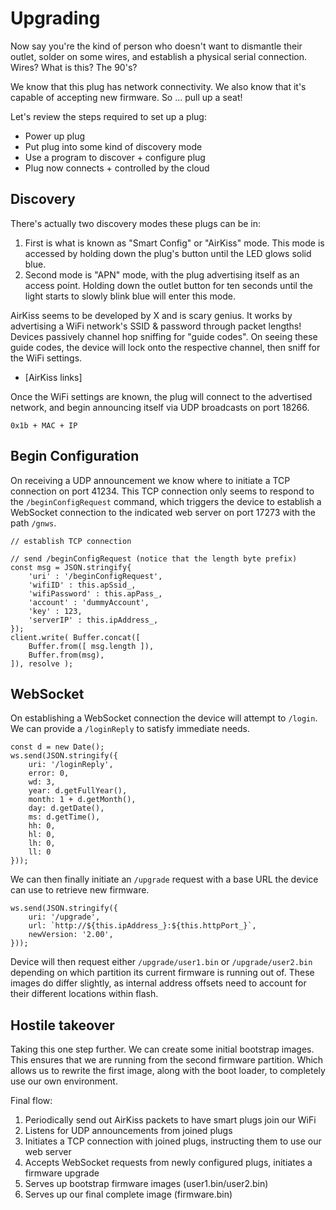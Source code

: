 # Upgrading

Now say you're the kind of person who doesn't want to dismantle their outlet, solder on some wires, and establish a physical serial connection. Wires? What is this? The 90's?

We know that this plug has network connectivity. We also know that it's capable of accepting new firmware. So ... pull up a seat!

Let's review the steps required to set up a plug:
* Power up plug
* Put plug into some kind of discovery mode
* Use a program to discover + configure plug
* Plug now connects + controlled by the cloud

## Discovery

There's actually two discovery modes these plugs can be in:

1. First is what is known as "Smart Config" or "AirKiss" mode. This mode is accessed by holding down the plug's button until the LED glows solid blue.
2. Second mode is "APN" mode, with the plug advertising itself as an access point. Holding down the outlet button for ten seconds until the light starts to slowly blink blue will enter this mode.

AirKiss seems to be developed by X and is scary genius. It works by advertising a WiFi network's SSID & password through packet lengths! Devices passively channel hop sniffing for "guide codes". On seeing these guide codes, the device will lock onto the respective channel, then sniff for the WiFi settings.

* [AirKiss links]

Once the WiFi settings are known, the plug will connect to the advertised network, and begin announcing itself via UDP broadcasts on port 18266.

```
0x1b + MAC + IP
```

## Begin Configuration

On receiving a UDP announcement we know where to initiate a TCP connection on port 41234. This TCP connection only seems to respond to the `/beginConfigRequest` command, which triggers the device to establish a WebSocket connection to the indicated web server on port 17273 with the path `/gnws`.

```
// establish TCP connection

// send /beginConfigRequest (notice that the length byte prefix)
const msg = JSON.stringify{
    'uri' : '/beginConfigRequest',
    'wifiID' : this.apSsid_,
    'wifiPassword' : this.apPass_,
    'account' : 'dummyAccount',
    'key' : 123,
    'serverIP' : this.ipAddress_,
});
client.write( Buffer.concat([
    Buffer.from([ msg.length ]),
    Buffer.from(msg),
]), resolve );
```

## WebSocket

On establishing a WebSocket connection the device will attempt to `/login`. We can provide a `/loginReply` to satisfy immediate needs.

```
const d = new Date();
ws.send(JSON.stringify({
    uri: '/loginReply',
    error: 0,
    wd: 3,
    year: d.getFullYear(),
    month: 1 + d.getMonth(),
    day: d.getDate(),
    ms: d.getTime(),
    hh: 0,
    hl: 0,
    lh: 0,
    ll: 0
}));
```

We can then finally initiate an `/upgrade` request with a base URL the device can use to retrieve new firmware.

```
ws.send(JSON.stringify({
    uri: '/upgrade',
    url: `http://${this.ipAddress_}:${this.httpPort_}`,
    newVersion: '2.00',
}));
```

Device will then request either `/upgrade/user1.bin` or `/upgrade/user2.bin` depending on which partition its current firmware is running out of. These images do differ slightly, as internal address offsets need to account for their different locations within flash.

## Hostile takeover

Taking this one step further. We can create some initial bootstrap images. This ensures that we are running from the second firmware partition. Which allows us to rewrite the first image, along with the boot loader, to completely use our own environment.

Final flow:

1. Periodically send out AirKiss packets to have smart plugs join our WiFi
2. Listens for UDP announcements from joined plugs
3. Initiates a TCP connection with joined plugs, instructing them to use our web server
4. Accepts WebSocket requests from newly configured plugs, initiates a firmware upgrade
5. Serves up bootstrap firmware images (user1.bin/user2.bin)
6. Serves up our final complete image (firmware.bin)
